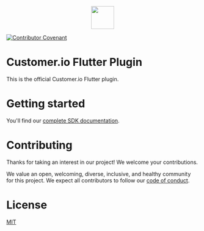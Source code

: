 <p align=center>
  <a href="https://customer.io">
    <img src="https://avatars.githubusercontent.com/u/1152079?s=200&v=4" height="60">
  </a>
</p>

[![Contributor Covenant](https://img.shields.io/badge/Contributor%20Covenant-2.0-4baaaa.svg)](CODE_OF_CONDUCT.md)

# Customer.io Flutter Plugin

This is the official Customer.io Flutter plugin. 

# Getting started 

You'll find our [complete SDK documentation](https://customer.io/docs/sdk/flutter/). 

# Contributing

Thanks for taking an interest in our project! We welcome your contributions. 

We value an open, welcoming, diverse, inclusive, and healthy community for this project. We expect all  contributors to follow our [code of conduct](CODE_OF_CONDUCT.md).

# License

[MIT](LICENSE)
